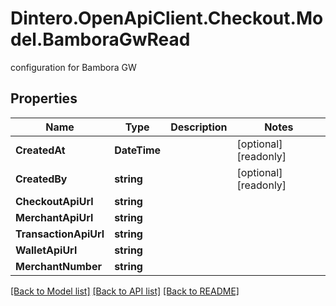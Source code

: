 # Dintero.OpenApiClient.Checkout.Model.BamboraGwRead
configuration for Bambora GW 

## Properties

Name | Type | Description | Notes
------------ | ------------- | ------------- | -------------
**CreatedAt** | **DateTime** |  | [optional] [readonly] 
**CreatedBy** | **string** |  | [optional] [readonly] 
**CheckoutApiUrl** | **string** |  | 
**MerchantApiUrl** | **string** |  | 
**TransactionApiUrl** | **string** |  | 
**WalletApiUrl** | **string** |  | 
**MerchantNumber** | **string** |  | 

[[Back to Model list]](../README.md#documentation-for-models) [[Back to API list]](../README.md#documentation-for-api-endpoints) [[Back to README]](../README.md)

